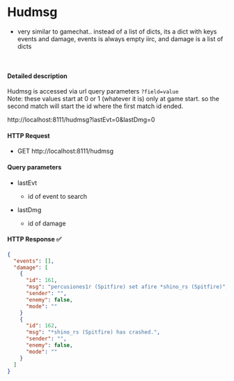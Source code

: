 # Hudmsg

- very similar to gamechat.. instead of a list of dicts, its a dict with keys events and damage, events is always empty iirc, and damage is a list of dicts

<br>

#### Detailed description

Hudmsg is accessed via url query parameters ``?field=value``  
Note: these values start at 0 or 1 (whatever it is) only at game start. so the second match will start the id where the first match id ended.  

http://localhost:8111/hudmsg?lastEvt=0&lastDmg=0  

#### HTTP Request
- GET http://localhost:8111/hudmsg

#### Query parameters

- lastEvt
    - id of event to search

- lastDmg
    - id of damage

#### HTTP Response :white_check_mark:
```json
{
  "events": [],
  "damage": [
    {
      "id": 161,
      "msg": "percusiones1r (Spitfire) set afire *shino_rs (Spitfire)",
      "sender": "",
      "enemy": false,
      "mode": ""
    }
    {
      "id": 162,
      "msg": "*shino_rs (Spitfire) has crashed.",
      "sender": "",
      "enemy": false,
      "mode": ""
    }
  ]
}
```